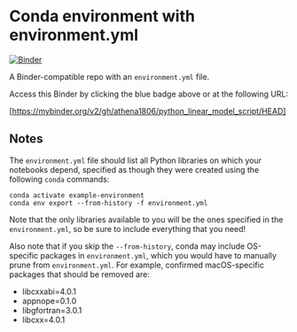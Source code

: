 # Conda environment with environment.yml

[![Binder](http://mybinder.org/badge_logo.svg)](https://mybinder.org/v2/gh/athena1806/python_linear_model_script/HEAD)

A Binder-compatible repo with an `environment.yml` file.

Access this Binder by clicking the blue badge above or at the following URL:

[https://mybinder.org/v2/gh/athena1806/python_linear_model_script/HEAD]

## Notes
The `environment.yml` file should list all Python libraries on which your notebooks
depend, specified as though they were created using the following `conda` commands:

```
conda activate example-environment
conda env export --from-history -f environment.yml
```

Note that the only libraries available to you will be the ones specified in
the `environment.yml`, so be sure to include everything that you need! 

Also note that if you skip the `--from-history`, conda may include OS-specific
packages in `environment.yml`, which you would have to manually prune from
`environment.yml`.  For example, confirmed macOS-specific packages that should
be removed are:

* libcxxabi=4.0.1
* appnope=0.1.0
* libgfortran=3.0.1
* libcxx=4.0.1
